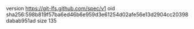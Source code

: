 version https://git-lfs.github.com/spec/v1
oid sha256:598b819f57ba6ed46b6e959d3e61254d02afe56e13d2904cc20398dabab951ad
size 135
